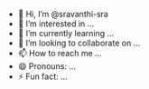 - 👋 Hi, I’m @sravanthi-sra
- 👀 I’m interested in ...
- 🌱 I’m currently learning ...
- 💞️ I’m looking to collaborate on ...
- 📫 How to reach me ...
- 😄 Pronouns: ...
- ⚡ Fun fact: ...

<!---
sravanthi-sra/sravanthi-sra is a ✨ special ✨ repository because its `README.md` (this file) appears on your GitHub profile.
You can click the Preview link to take a look at your changes.
--->
